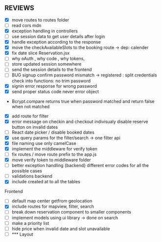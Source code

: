 ## REVIEWS

- [x] move routes to routes folder
- [ ] read cors mdn
- [x] exception handling in controllers
- [ ] use session data to get user details after login
- [x] handle exception according to the response
- [x] move the checkAvailableSlots to the booking route -> dep: calender
- [x] fix date slice Reservation.jsx
- [ ] why oAuth , why code , why tokens,
- [ ] store updated session somewhere
- [ ] send the session details to the frontend
- [ ] BUG signup confirm password mismatch -> registered : split credentials check into functions: no trim password
- [x] signin error response for wrong password
- [x] send proper status code never error object

* Bcrypt.compare returns true when password matched and return false when not matched

- [x] add route for filter
- [x] error message on checkin and checkout indivisualy disable reserve button on invalid dates
- [ ] React date picker / disable booked dates
- [x] use query params for the filter/search -> one filter api
- [x] file naming use only camelCase
- [x] implement the middleware for verify token
- [ ] fix routes / move route prefix to the app.js
- [x] move verify token to middleware folder
- [ ] better exception handling {backend} different error codes for all the possible cases
- [ ] validations backend
- [x] include created at to all the tables

Frontend

- [ ] default map center getfrom geolocation
- [x] include routes for mapview, filter, search
- [ ] break down reservation component to smaller components
- [ ] implement models using ui library -> done on search
- [ ] make a priority list
- [ ] hide price when invalid date and slot unavailable
- [ ] \*\*\* Layout
